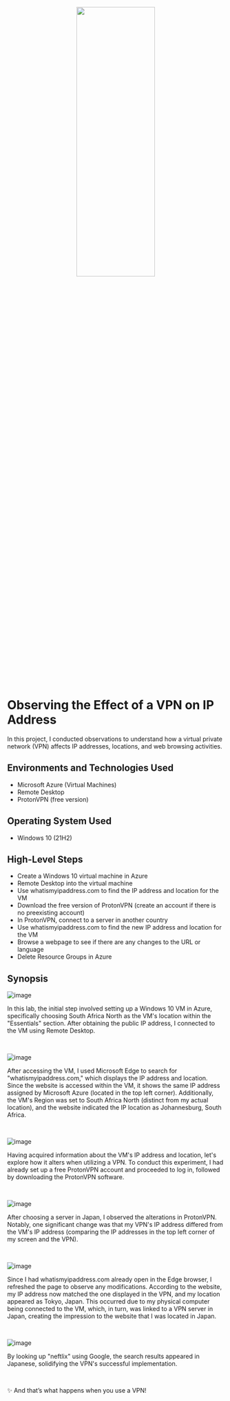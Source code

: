 <p align="center">
<img src="https://i.imgur.com/QurLqjG.png" height="40%" width="60%"/>
</p>

<h1>Observing the Effect of a VPN on IP Address</h1>
In this project, I conducted observations to understand how a virtual private network (VPN) affects IP addresses, locations, and web browsing activities. <br />


<h2>Environments and Technologies Used</h2>

- Microsoft Azure (Virtual Machines)
-	Remote Desktop
-	ProtonVPN (free version)


<h2>Operating System Used </h2>

- Windows 10 (21H2)

<h2>High-Level Steps</h2>

-	Create a Windows 10 virtual machine in Azure
-	Remote Desktop into the virtual machine
-	Use whatismyipaddress.com to find the IP address and location for the VM
-	Download the free version of ProtonVPN (create an account if there is no preexisting account)
-	In ProtonVPN, connect to a server in another country
-	Use whatismyipaddress.com to find the new IP address and location for the VM
-	Browse a webpage to see if there are any changes to the URL or language
-	Delete Resource Groups in Azure


<h2>Synopsis</h2>

![image](https://github.com/jtowns14/vpn-usage/assets/139197948/d0ad13c0-5ecc-43dc-aae8-556e5b9a1c20)

<p>


</p>
<p>
In this lab, the initial step involved setting up a Windows 10 VM in Azure, specifically choosing South Africa North as the VM's location within the "Essentials" section. After obtaining the public IP address, I connected to the VM using Remote Desktop.
</p>
<br />

![image](https://github.com/jtowns14/vpn-usage/assets/139197948/57f852a2-e5d8-4c31-bfee-6ab9cfd7d537)


<p>

</p>
<p>
After accessing the VM, I used Microsoft Edge to search for "whatismyipaddress.com," which displays the IP address and location. Since the website is accessed within the VM, it shows the same IP address assigned by Microsoft Azure (located in the top left corner). Additionally, the VM's Region was set to South Africa North (distinct from my actual location), and the website indicated the IP location as Johannesburg, South Africa.
</p>
<br />

![image](https://github.com/jtowns14/vpn-usage/assets/139197948/c4ade3cb-6a50-4c8b-b015-54055258471c)


<p>

</p>
<p>
Having acquired information about the VM's IP address and location, let's explore how it alters when utilizing a VPN. To conduct this experiment, I had already set up a free ProtonVPN account and proceeded to log in, followed by downloading the ProtonVPN software.
</p>
<br />

![image](https://github.com/jtowns14/vpn-usage/assets/139197948/0ef49c68-03e3-40f4-ad10-c0a4f624b3fa)


<p>

</p>
<p>
After choosing a server in Japan, I observed the alterations in ProtonVPN. Notably, one significant change was that my VPN's IP address differed from the VM's IP address (comparing the IP addresses in the top left corner of my screen and the VPN).
</p>
<br />

![image](https://github.com/jtowns14/vpn-usage/assets/139197948/e944c741-11c1-4fd1-b653-e3d5fca516cb)


<p>

</p>
<p>
Since I had whatismyipaddress.com already open in the Edge browser, I refreshed the page to observe any modifications. According to the website, my IP address now matched the one displayed in the VPN, and my location appeared as Tokyo, Japan. This occurred due to my physical computer being connected to the VM, which, in turn, was linked to a VPN server in Japan, creating the impression to the website that I was located in Japan.
</p>
<br />

![image](https://github.com/jtowns14/vpn-usage/assets/139197948/b9a04fc3-61eb-4dc1-a10f-cb7660b1cb62)


<p>

</p>
<p>
By looking up "neftlix" using Google, the search results appeared in Japanese, solidifying the VPN's successful implementation.
</p>
<br />

<p>
✨ And that’s what happens when you use a VPN!
</p>
<br />

